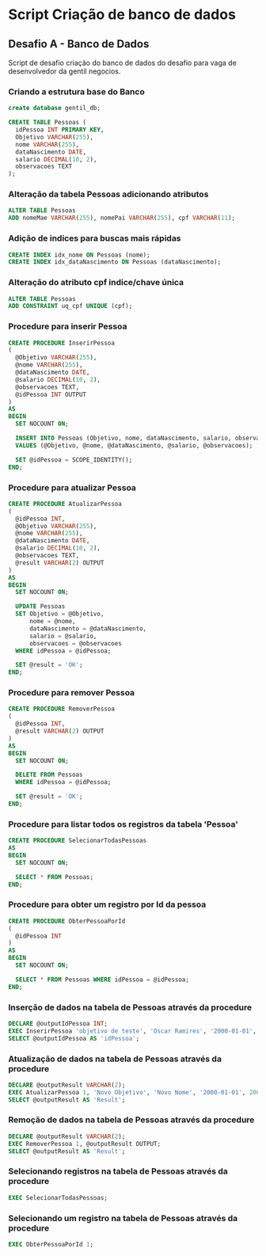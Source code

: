 # Script Criação de banco de dados
## Desafio A - Banco de Dados
Script de desafio criação do banco de dados do desafio para vaga de desenvolvedor da gentil negocios.

### Criando a estrutura base do Banco
```sql
create database gentil_db;
```

```sql
CREATE TABLE Pessoas (
  idPessoa INT PRIMARY KEY,
  Objetivo VARCHAR(255),
  nome VARCHAR(255),
  dataNascimento DATE,
  salario DECIMAL(10, 2),
  observacoes TEXT
);
```

### Alteração da tabela Pessoas adicionando atributos

```sql
ALTER TABLE Pessoas
ADD nomeMae VARCHAR(255), nomePai VARCHAR(255), cpf VARCHAR(11);
```
### Adição de indices para buscas mais rápidas

```sql
CREATE INDEX idx_nome ON Pessoas (nome);
CREATE INDEX idx_dataNascimento ON Pessoas (dataNascimento);
```
### Alteração do atributo cpf indice/chave única

```sql
ALTER TABLE Pessoas
ADD CONSTRAINT uq_cpf UNIQUE (cpf);
```
### Procedure para inserir Pessoa

```sql
CREATE PROCEDURE InserirPessoa
(
  @Objetivo VARCHAR(255),
  @nome VARCHAR(255),
  @dataNascimento DATE,
  @salario DECIMAL(10, 2),
  @observacoes TEXT,
  @idPessoa INT OUTPUT
)
AS
BEGIN
  SET NOCOUNT ON;

  INSERT INTO Pessoas (Objetivo, nome, dataNascimento, salario, observacoes)
  VALUES (@Objetivo, @nome, @dataNascimento, @salario, @observacoes);

  SET @idPessoa = SCOPE_IDENTITY();
END;
```

### Procedure para atualizar Pessoa
```sql
CREATE PROCEDURE AtualizarPessoa
(
  @idPessoa INT,
  @Objetivo VARCHAR(255),
  @nome VARCHAR(255),
  @dataNascimento DATE,
  @salario DECIMAL(10, 2),
  @observacoes TEXT,
  @result VARCHAR(2) OUTPUT
)
AS
BEGIN
  SET NOCOUNT ON;

  UPDATE Pessoas
  SET Objetivo = @Objetivo,
      nome = @nome,
      dataNascimento = @dataNascimento,
      salario = @salario,
      observacoes = @observacoes
  WHERE idPessoa = @idPessoa;

  SET @result = 'OK';
END;
```

### Procedure para remover Pessoa

```sql
CREATE PROCEDURE RemoverPessoa
(
  @idPessoa INT,
  @result VARCHAR(2) OUTPUT
)
AS
BEGIN
  SET NOCOUNT ON;

  DELETE FROM Pessoas
  WHERE idPessoa = @idPessoa;

  SET @result = 'OK';
END;
```
### Procedure para listar todos os registros da tabela 'Pessoa'

```sql
CREATE PROCEDURE SelecionarTodasPessoas
AS
BEGIN
  SET NOCOUNT ON;

  SELECT * FROM Pessoas;
END;
```
### Procedure para obter um registro por Id da pessoa

```sql
CREATE PROCEDURE ObterPessoaPorId
(
  @idPessoa INT
)
AS
BEGIN
  SET NOCOUNT ON;

  SELECT * FROM Pessoas WHERE idPessoa = @idPessoa;
END;
```
### Inserção de dados na tabela de Pessoas através da procedure 

```sql
DECLARE @outputIdPessoa INT;
EXEC InserirPessoa 'objetivo de teste', 'Oscar Ramires', '2000-01-01', 1000.00, 'Observações Exemplo', @outputIdPessoa OUTPUT;
SELECT @outputIdPessoa AS 'idPessoa';
```
### Atualização de dados na tabela de Pessoas através da procedure 
```sql
DECLARE @outputResult VARCHAR(2);
EXEC AtualizarPessoa 1, 'Novo Objetivo', 'Novo Nome', '2000-01-01', 2000.00, 'Novas Observações', @outputResult OUTPUT;
SELECT @outputResult AS 'Result';
```
### Remoção de dados na tabela de Pessoas através da procedure 
```sql
DECLARE @outputResult VARCHAR(2);
EXEC RemoverPessoa 1, @outputResult OUTPUT;
SELECT @outputResult AS 'Result';
```

### Selecionando registros na tabela de Pessoas através da procedure

```sql
EXEC SelecionarTodasPessoas;
```

### Selecionando um registro na tabela de Pessoas através da procedure

```sql
EXEC ObterPessoaPorId 1;
```

